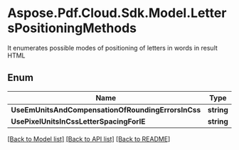 # Aspose.Pdf.Cloud.Sdk.Model.LettersPositioningMethods
It enumerates possible modes of positioning of letters in words in result HTML
            

## Enum

Name | Type | Value
------------ | ------------- | -------------
**UseEmUnitsAndCompensationOfRoundingErrorsInCss** | **string** | "UseEmUnitsAndCompensationOfRoundingErrorsInCss"
**UsePixelUnitsInCssLetterSpacingForIE** | **string** | "UsePixelUnitsInCssLetterSpacingForIE"


[[Back to Model list]](../README.md#documentation-for-models) [[Back to API list]](../README.md#documentation-for-api-endpoints) [[Back to README]](../README.md)

